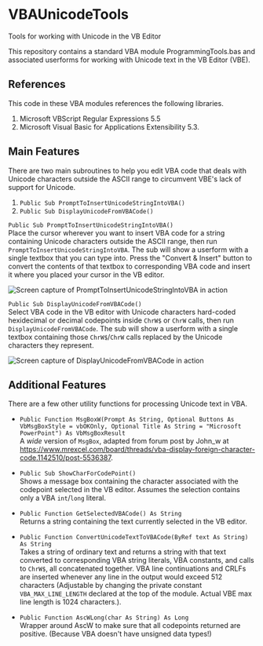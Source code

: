 # VBAUnicodeTools
 Tools for working with Unicode in the VB Editor

This repository contains a standard VBA module ProgrammingTools.bas and associated userforms for working with Unicode text in the VB Editor (VBE).

## References
This code in these VBA modules references the following libraries.
1. Microsoft VBScript Regular Expressions 5.5 
2. Microsoft Visual Basic for Applications Extensibility 5.3.

## Main Features
There are two main subroutines to help you edit VBA code that deals with Unicode characters outside the ASCII range to circumvent VBE's lack of support for Unicode.

1. `Public Sub PromptToInsertUnicodeStringIntoVBA()`
2. `Public Sub DisplayUnicodeFromVBACode()`

`Public Sub PromptToInsertUnicodeStringIntoVBA()`<br />
Place the cursor wherever you want to insert VBA code for a string containing Unicode characters outside the ASCII range, then run `PromptToInsertUnicodeStringIntoVBA`.
The sub will show a userform with a single textbox that you can type into. Press the "Convert & Insert" button to convert the contents of that textbox to corresponding VBA code and insert it where you placed your cursor in the VB editor.

![Screen capture of PromptToInsertUnicodeStringIntoVBA in action](prompt_for_unicode.gif)


`Public Sub DisplayUnicodeFromVBACode()`<br />
Select VBA code in the VB editor with Unicode characters hard-coded hexidecimal or decimal codepoints inside `ChrW$` or `ChrW` calls, then run `DisplayUnicodeFromVBACode`. The sub will show a userform with a single textbox containing those `ChrW$`/`ChrW` calls replaced by the Unicode characters they represent.

![Screen capture of DisplayUnicodeFromVBACode in action](show_unicode_from_VBA_code.gif)

## Additional Features
There are a few other utility functions for processing Unicode text in VBA.

- `Public Function MsgBoxW(Prompt As String, Optional Buttons As VbMsgBoxStyle = vbOKOnly, Optional Title As String = "Microsoft PowerPoint") As VbMsgBoxResult`<br /> A *wide* version of `MsgBox`, adapted from forum post by John_w at https://www.mrexcel.com/board/threads/vba-display-foreign-character-code.1142510/post-5536387.

- `Public Sub ShowCharForCodePoint()`<br />
Shows a message box containing the character associated with the codepoint selected in the VB editor. Assumes the selection contains only a VBA `int`/`long` literal.

- `Public Function GetSelectedVBACode() As String`<br />
Returns a string containing the text currently selected in the VB editor.

- `Public Function ConvertUnicodeTextToVBACode(ByRef text As String) As String`<br />
Takes a string of ordinary text and returns a string with that text converted to corresponding VBA string literals, VBA constants, and calls to `ChrW$`, all concatenated together. VBA line continuations and CRLFs are inserted whenever any line in the output would exceed 512 characters (Adjustable by changing the private constant `VBA_MAX_LINE_LENGTH` declared at the top of the module. Actual VBE max line length is 1024 characters.).

- `Public Function AscWLong(char As String) As Long`<br />
Wrapper around AscW to make sure that all codepoints returned are positive. (Because VBA doesn't have unsigned data types!)

